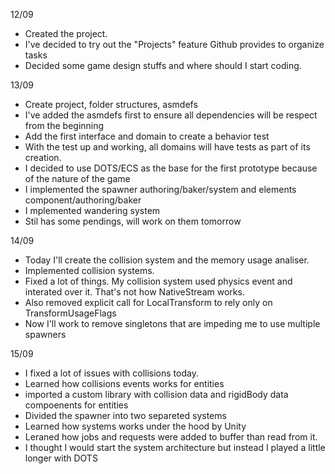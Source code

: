 12/09
- Created the project.
- I've decided to try out the "Projects" feature Github provides to organize tasks
- Decided some game design stuffs and where should I start coding.

13/09 
- Create project, folder structures, asmdefs
- I've added the asmdefs first to ensure all dependencies will be respect from the beginning
- Add the first interface and domain to create a behavior test
- With the test up and working, all domains will have tests as part of its creation.
- I decided to use DOTS/ECS as the base for the first prototype because of the nature of the game
- I implemented the spawner authoring/baker/system and elements component/authoring/baker
- I mplemented wandering system
- Stil has some pendings, will work on them tomorrow

14/09
- Today I'll create the collision system and the memory usage analiser.
- Implemented collision systems.
- Fixed a lot of things. My collision system used physics event and interated over it. That's not how NativeStream works.
- Also removed explicit call for LocalTransform to rely only on TransformUsageFlags
- Now I'll work to remove singletons that are impeding me to use multiple spawners

15/09
- I fixed a lot of issues with collisions today.
- Learned how collisions events works for entities
- imported a custom library with collision data and rigidBody data compoenents for entities
- Divided the spawner into two separeted systems
- Learned how systems works under the hood by Unity
- Leraned how jobs and requests were added to buffer than read from it.
- I thought I would start the system architecture but instead I played a little longer with DOTS
